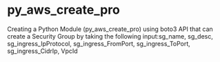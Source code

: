 # py_aws_create_pro
Creating a Python Module (py_aws_create_pro) using boto3 API that can create a Security Group by taking the following input:sg_name, sg_desc, sg_ingress_IpProtocol, sg_ingress_FromPort, sg_ingress_ToPort, sg_ingress_CidrIp, VpcId